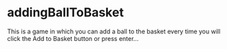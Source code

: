 # addingBallToBasket
This is a game in which you can add a ball to the basket every time you will click the Add to Basket button or press enter...
